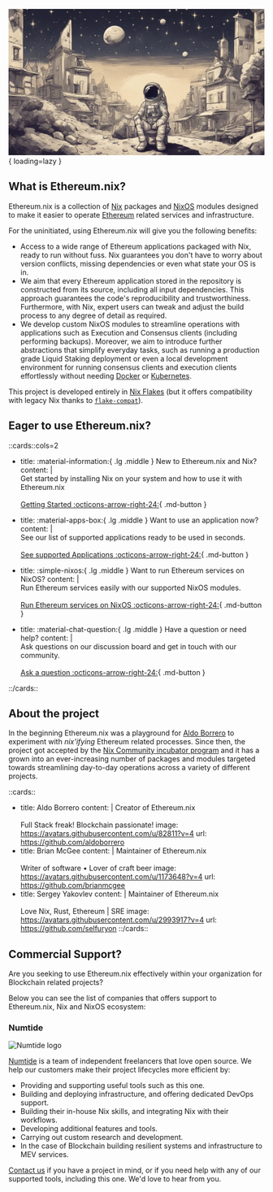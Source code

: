 ![hero-image](./assets/hero-image.jpeg){ loading=lazy }

## What is Ethereum.nix?

Ethereum.nix is a collection of [Nix](https://nixos.org) packages and [NixOS](https://wiki.nixos.org/wiki/NixOS_modules) modules
designed to make it easier to operate [Ethereum](https://ethereum.org) related services and infrastructure.

For the uninitiated, using Ethereum.nix will give you the following benefits:

- Access to a wide range of Ethereum applications packaged with Nix, ready to run without fuss. Nix guarantees you don't have to worry about version conflicts, missing dependencies or even what state your OS is in.
- We aim that every Ethereum application stored in the repository is constructed from its source, including all input dependencies. This approach guarantees the code's reproducibility and trustworthiness. Furthermore, with Nix, expert users can tweak and adjust the build process to any degree of detail as required.
- We develop custom NixOS modules to streamline operations with applications such as Execution and Consensus clients (including performing backups). Moreover, we aim to introduce further abstractions that simplify everyday tasks, such as running a production grade Liquid Staking deployment or even a local development environment for running consensus clients and execution clients effortlessly without needing [Docker](https://www.docker.com/) or [Kubernetes](https://kubernetes.io/).

This project is developed entirely in [Nix Flakes](https://wiki.nixos.org/wiki/Flakes) (but it offers compatibility with legacy Nix thanks to [`flake-compat`](https://github.com/nix-community/flake-compat)).

## Eager to use Ethereum.nix?

::cards::cols=2

- title: :material-information:{ .lg .middle } New to Ethereum.nix and Nix?
  content: |
    <br/>
    Get started by installing Nix on your system and how to use it with Ethereum.nix
    <br/>
    <br/>
    [Getting Started :octicons-arrow-right-24:](./getting-started.md){ .md-button }

- title: :material-apps-box:{ .lg .middle } Want to use an application now?
  content: |
    <br />
    See our list of supported applications ready to be used in seconds.
    <br />
    <br />
    [See supported Applications :octicons-arrow-right-24:](./apps.md){ .md-button }

- title: :simple-nixos:{ .lg .middle } Want to run Ethereum services on NixOS?
  content: |
    <br />
    Run Ethereum services easily with our supported NixOS modules.
    <br />
    <br />
    [Run Ethereum services on NixOS :octicons-arrow-right-24:](./nixos/installation.md){ .md-button }

- title: :material-chat-question:{ .lg .middle } Have a question or need help?
  content: |
    <br />
    Ask questions on our discussion board and get in touch with our community.
    <br />
    <br />
    [Ask a question :octicons-arrow-right-24:](https://github.com/nix-community/ethereum.nix/discussions){ .md-button }

::/cards::

## About the project

In the beginning Ethereum.nix was a playground for [Aldo Borrero](https://aldoborrero.com/) to experiment with _nix'ifying_
Ethereum related processes. Since then, the project got accepted by the [Nix Community incubator program](https://github.com/nix-community)
and it has a grown into an ever-increasing number of packages and modules targeted towards streamlining day-to-day operations across a variety of different projects.

::cards::
- title: Aldo Borrero
  content: |
    Creator of Ethereum.nix
    <br/>
    <br/>
    Full Stack freak! Blockchain passionate!
  image: https://avatars.githubusercontent.com/u/82811?v=4
  url: https://github.com/aldoborrero
- title: Brian McGee
  content: |
    Maintainer of Ethereum.nix
    <br/>
    <br/>
    Writer of software • Lover of craft beer
  image: https://avatars.githubusercontent.com/u/1173648?v=4
  url: https://github.com/brianmcgee
- title: Sergey Yakovlev
  content: |
    Maintainer of Ethereum.nix
    <br/>
    <br/>
    Love Nix, Rust, Ethereum | SRE
  image: https://avatars.githubusercontent.com/u/2993917?v=4
  url: https://github.com/selfuryon
::/cards::

## Commercial Support?

Are you seeking to use Ethereum.nix effectively within your organization for Blockchain related projects?

Below you can see the list of companies that offers support to Ethereum.nix, Nix and NixOS ecosystem:

### Numtide

![Numtide logo](https://codahosted.io/docs/6FCIMTRM0p/blobs/bl-sgSunaXYWX/077f3f9d7d76d6a228a937afa0658292584dedb5b852a8ca370b6c61dabb7872b7f617e603f1793928dc5410c74b3e77af21a89e435fa71a681a868d21fd1f599dd10a647dd855e14043979f1df7956f67c3260c0442e24b34662307204b83ea34de929d)

[Numtide](https://numtide.com) is a team of independent freelancers that love open source.
We help our customers make their project lifecycles more efficient by:

- Providing and supporting useful tools such as this one.
- Building and deploying infrastructure, and offering dedicated DevOps support.
- Building their in-house Nix skills, and integrating Nix with their workflows.
- Developing additional features and tools.
- Carrying out custom research and development.
- In the case of Blockchain building resilient systems and infrastructure to MEV services.

[Contact us](https://numtide.com/contact) if you have a project in mind, or if
you need help with any of our supported tools, including this one. We'd love to
hear from you.

